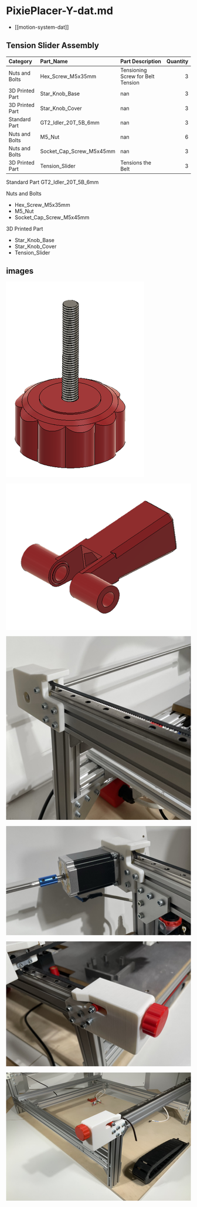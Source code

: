 
# PixiePlacer-Y-dat.md


- [[motion-system-dat]]

## Tension Slider Assembly 

| Category        | Part_Name                | Part Description                  | Quantity |
|:----------------|:-------------------------|:----------------------------------|---------:|
| Nuts and Bolts  | Hex_Screw_M5x35mm        | Tensioning Screw for Belt Tension |        3 |
| 3D Printed Part | Star_Knob_Base           | nan                               |        3 |
| 3D Printed Part | Star_Knob_Cover          | nan                               |        3 |
| Standard Part   | GT2_Idler_20T_5B_6mm     | nan                               |        3 |
| Nuts and Bolts  | M5_Nut                   | nan                               |        6 |
| Nuts and Bolts  | Socket_Cap_Screw_M5x45mm | nan                               |        3 |
| 3D Printed Part | Tension_Slider           | Tensions the Belt                 |        3 |



Standard Part
GT2_Idler_20T_5B_6mm 


Nuts and Bolts
- Hex_Screw_M5x35mm 
- M5_Nut 
- Socket_Cap_Screw_M5x45mm



3D Printed Part
- Star_Knob_Base
- Star_Knob_Cover 
- Tension_Slider 


## images 

![](1.png)

![](2.png)

![](3.jpeg)

![](4.jpeg)

![](5.jpeg)

![](6.jpeg)

